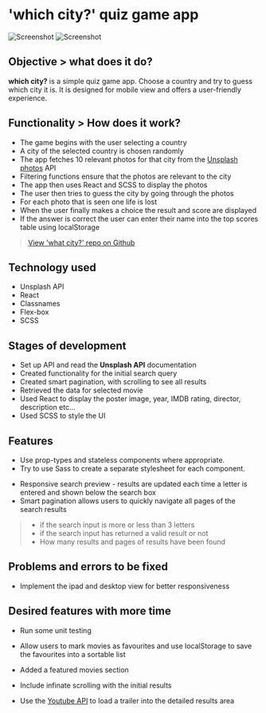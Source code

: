 # 'which city?' quiz game app

![Screenshot](./assets/react-cinema-screenshot-mobile.png) 
![Screenshot](./assets/react-cinema-screenshot-ipad.png) 

## Objective > what does it do?
**which city?** is a simple quiz game app. Choose a country and try to guess which city it is. It is designed for mobile view and offers a user-friendly experience.

## Functionality > How does it work?
+ The game begins with the user selecting a country 
+ A city of the selected country is chosen randomly
+ The app fetches 10 relevant photos for that city from the [Unsplash photos](http://www.unsplash.com) API
+ Filtering functions ensure that the photos are relevant to the city
+ The app then uses React and SCSS to display the photos 
+ The user then tries to guess the city by going through the photos
+ For each photo that is seen one life is lost
+ When the user finally makes a choice the result and score are displayed
+ If the answer is correct the user can enter their name into the top scores table using localStorage

> [View 'what city?' repo on Github](https://github.com/rolandjlevy/pick-your-own-project/)

## Technology used
+ Unsplash API
+ React
+ Classnames
+ Flex-box
+ SCSS

## Stages of development
+  Set up API and read the **Unsplash API** documentation 
+  Created functionality for the initial search query
+  Created smart pagination, with scrolling to see all results
+  Retrieved the data for selected movie 
+ Used React to display the poster image, year, IMDB rating, director, description etc...
+ Used SCSS to style the UI

## Features
- Use prop-types and stateless components where appropriate.
- Try to use Sass to create a separate stylesheet for each component.
+ Responsive search preview - results are updated each time a letter  is entered and shown below the search box
+ Smart pagination allows users to quickly navigate all pages of the search results

> + if the search input is more or less than 3 letters
> + if the search input has returned a valid result or not
> + How many results and pages of results have been found

## Problems and errors to be fixed
+ Implement the ipad and desktop view for better responsiveness

## Desired features with more time
+ Run some unit testing

+ Allow users to mark movies as favourites and use localStorage to save the favourites into a sortable list
+ Added a featured movies section
+ Include infinate scrolling with the initial results
+ Use the [Youtube API](https://developers.google.com/youtube/v3/) to load a trailer into the detailed results area





